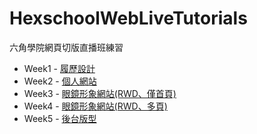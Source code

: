 # HexschoolWebLiveTutorials
六角學院網頁切版直播班練習

- Week1 - [履歷設計](https://ys60123in.github.io/HexschoolWebLiveTutorials/Week1/)
- Week2 - [個人網站](https://ys60123in.github.io/HexschoolWebLiveTutorials/Week2/)
- Week3 - [眼鏡形象網站(RWD、僅首頁)](https://ys60123in.github.io/HexschoolWebLiveTutorials/Week3/)
- Week4 - [眼鏡形象網站(RWD、多頁)](https://ys60123in.github.io/HexschoolWebLiveTutorials/Week4/dist/)
- Week5 - [後台版型](https://ys60123in.github.io/HexschoolWebLiveTutorials/Week5/dist/assignment.html)
